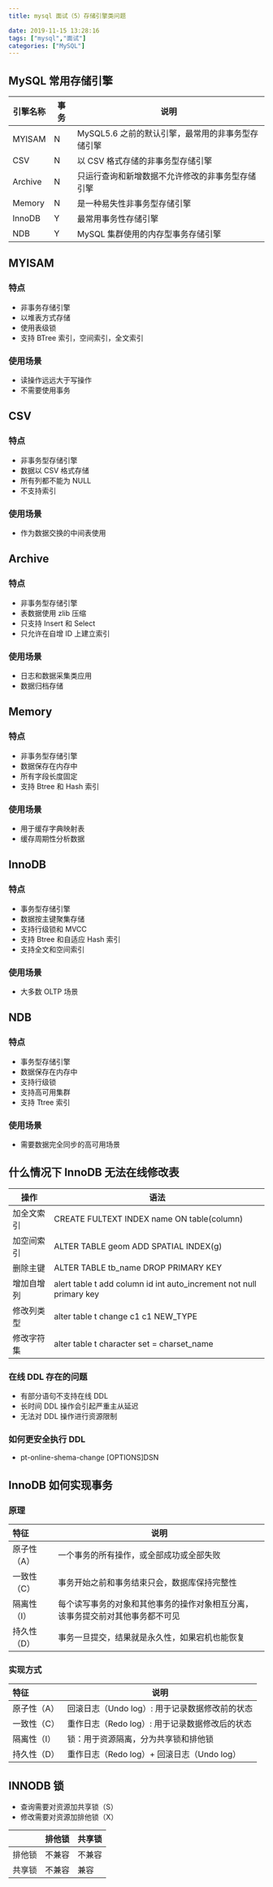 ```yaml
---
title: mysql 面试（5）存储引擎类问题

date: 2019-11-15 13:28:16
tags: ["mysql","面试"]
categories: ["MySQL"]
---
```


## MySQL 常用存储引擎

| 引擎名称 | 事务 | 说明                                              |
| -------- | ---- | ------------------------------------------------- |
| MYISAM   | N    | MySQL5.6 之前的默认引擎，最常用的非事务型存储引擎 |
| CSV      | N    | 以 CSV 格式存储的非事务型存储引擎                 |
| Archive  | N    | 只运行查询和新增数据不允许修改的非事务型存储引擎  |
| Memory   | N    | 是一种易失性非事务型存储引擎                      |
| InnoDB   | Y    | 最常用事务性存储引擎                              |
| NDB      | Y    | MySQL 集群使用的内存型事务存储引擎                |

## MYISAM

### 特点

* 非事务存储引擎
* 以堆表方式存储
* 使用表级锁
* 支持 BTree 索引，空间索引，全文索引

### 使用场景

* 读操作远远大于写操作
* 不需要使用事务

## CSV

### 特点

* 非事务型存储引擎
* 数据以 CSV 格式存储
* 所有列都不能为 NULL
* 不支持索引

### 使用场景

* 作为数据交换的中间表使用

## Archive

### 特点

* 非事务型存储引擎
* 表数据使用 zlib 压缩
* 只支持 Insert 和 Select
* 只允许在自增 ID 上建立索引

### 使用场景

* 日志和数据采集类应用
* 数据归档存储

## Memory

### 特点

* 非事务型存储引擎
* 数据保存在内存中
* 所有字段长度固定
* 支持 Btree 和 Hash 索引

### 使用场景

* 用于缓存字典映射表
* 缓存周期性分析数据

## InnoDB

### 特点

* 事务型存储引擎
* 数据按主键聚集存储
* 支持行级锁和 MVCC
* 支持 Btree 和自适应 Hash 索引
* 支持全文和空间索引

### 使用场景

* 大多数 OLTP 场景

## NDB

### 特点

* 事务型存储引擎
* 数据保存在内存中
* 支持行级锁
* 支持高可用集群
* 支持 Ttree 索引

### 使用场景

* 需要数据完全同步的高可用场景

## 什么情况下 InnoDB 无法在线修改表

| 操作       | 语法                                                                |
| ---------- | ------------------------------------------------------------------- |
| 加全文索引 | CREATE FULTEXT INDEX name ON table(column)                          |
| 加空间索引 | ALTER TABLE geom ADD SPATIAL INDEX(g)                               |
| 删除主键   | ALTER TABLE tb_name DROP PRIMARY KEY                                |
| 增加自增列 | alert table t add column id int auto_increment not null primary key |
| 修改列类型 | alter table t change c1 c1 NEW_TYPE                                 |
| 修改字符集 | alter table t character set = charset_name                          |

### 在线 DDL 存在的问题

* 有部分语句不支持在线 DDL
* 长时间 DDL 操作会引起严重主从延迟
* 无法对 DDL 操作进行资源限制

### 如何更安全执行 DDL

* pt-online-shema-change [OPTIONS]DSN

## InnoDB 如何实现事务

### 原理

| 特征        | 说明                                                                           |
| :---------- | ------------------------------------------------------------------------------ |
| 原子性（A） | 一个事务的所有操作，或全部成功或全部失败                                       |
| 一致性（C） | 事务开始之前和事务结束只会，数据库保持完整性                                   |
| 隔离性（I） | 每个读写事务的对象和其他事务的操作对象相互分离，该事务提交前对其他事务都不可见 |
| 持久性（D） | 事务一旦提交，结果就是永久性，如果宕机也能恢复                                 |

### 实现方式

| 特征        | 说明                                           |
| :---------- | ---------------------------------------------- |
| 原子性（A） | 回滚日志（Undo log）: 用于记录数据修改前的状态 |
| 一致性（C） | 重作日志（Redo log）: 用于记录数据修改后的状态 |
| 隔离性（I） | 锁：用于资源隔离，分为共享锁和排他锁           |
| 持久性（D） | 重作日志（Redo log）+ 回滚日志（Undo log）     |

## INNODB 锁

* 查询需要对资源加共享锁（S）
* 修改需要对资源加排他锁（X）

|        | 排他锁 | 共享锁 |
| ------ | ------ | ------ |
| 排他锁 | 不兼容 | 不兼容 |
| 共享锁 | 不兼容 | 兼容   |
